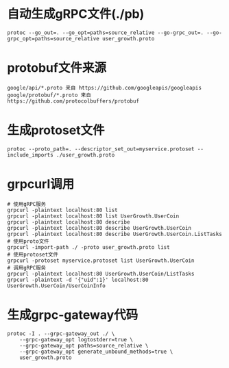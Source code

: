 # 自动生成gRPC文件(./pb)
```
protoc --go_out=. --go_opt=paths=source_relative --go-grpc_out=. --go-grpc_opt=paths=source_relative user_growth.proto
```

# protobuf文件来源
    google/api/*.proto 来自 https://github.com/googleapis/googleapis
    google/protobuf/*.proto 来自 https://github.com/protocolbuffers/protobuf

# 生成protoset文件
```
protoc --proto_path=. --descriptor_set_out=myservice.protoset --include_imports ./user_growth.proto
```

# grpcurl调用
```
# 使用gRPC服务
grpcurl -plaintext localhost:80 list
grpcurl -plaintext localhost:80 list UserGrowth.UserCoin
grpcurl -plaintext localhost:80 describe
grpcurl -plaintext localhost:80 describe UserGrowth.UserCoin
grpcurl -plaintext localhost:80 describe UserGrowth.UserCoin.ListTasks
# 使用proto文件
grpcurl -import-path ./ -proto user_growth.proto list
# 使用protoset文件
grpcurl -protoset myservice.protoset list UserGrowth.UserCoin
# 调用gRPC服务
grpcurl -plaintext localhost:80 UserGrowth.UserCoin/ListTasks
grpcurl -plaintext -d '{"uid":1}' localhost:80 UserGrowth.UserCoin/UserCoinInfo
```

# 生成grpc-gateway代码
````
protoc -I . --grpc-gateway_out ./ \
    --grpc-gateway_opt logtostderr=true \
    --grpc-gateway_opt paths=source_relative \
    --grpc-gateway_opt generate_unbound_methods=true \
    user_growth.proto
````
